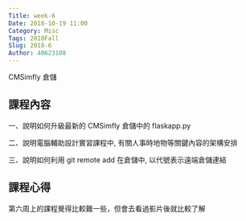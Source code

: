 ```yaml
---
Title: week-6
Date: 2018-10-19 11:00
Category: Misc
Tags: 2018Fall
Slug: 2018-6
Author: 40623108
---
```


CMSimfly 倉儲

<!-- PELICAN_END_SUMMARY -->

課程內容
----
一、說明如何升級最新的 CMSimfly 倉儲中的 flaskapp.py

二、說明電腦輔助設計實習課程中, 有關人事時地物等關鍵內容的架構安排

三、說明如何利用 git remote add 在倉儲中, 以代號表示遠端倉儲連結


課程心得
----
第六周上的課程覺得比較難一些，但會去看過影片後就比較了解




